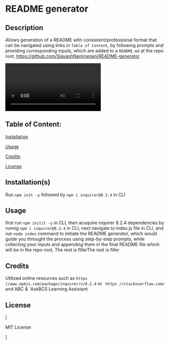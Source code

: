 

# README generator




## Description

 
Allows generation of a README with consistent/professional format that can be navigated using links in `Table of Content`, by following prompts and providing corresponding inputs, which are added to a `README.md` at the repo root, 
https://github.com/SiavashNamiranian/README-generator

![REDMEgenerator](./assets/READMEgenerator.mp4)


## Table of Content:
<a href="#Installation">Installation</a>

<a href="#Usage">Usage</a>

<a href="#Credits"> Credits </a>

<a href="#License">License</a>




<h2 id='Installation'>Installation(s)</h2>

 
Run `npm init -y` followed by  `npm i inquirer@8.2.4` in CLI  






<h2 id='Usage'>Usage</h2>

 
first run `npm initit -y` in CLI, then acuquire inquirer 8.2.4 dependencies by runnig `npm i inquirer@8.2.4` in CLI, next navigate to index.js file in CLI, and run `node index` command to initiate the README generator, which would guide you throught the process using step-by-step prompts, while collecting your inputs and appending them in the final README file which will be in the repo root, The rest is fillerThe rest is filler





<h2 id='Credits'>Credits</h2>

 Utilized online resources such as `https //www.npmjs.com/package/inquirer/v/8.2.4` or ` https //stackoverflow.com/` and ABC & `AskBCS Learning Assistant







<h2 id='License'>License</h2>

 [



MIT License


]

